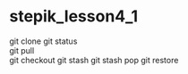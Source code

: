 # stepik_lesson4_1

git clone 
git status  
git pull  
git checkout 
git stash 
git stash pop 
git restore
